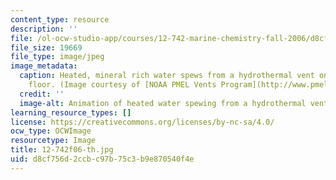 ```yaml
---
content_type: resource
description: ''
file: /ol-ocw-studio-app/courses/12-742-marine-chemistry-fall-2006/d8cf756d2ccbc97b75c3b9e870540f4e_12-742f06-th.jpg
file_size: 19669
file_type: image/jpeg
image_metadata:
  caption: Heated, mineral rich water spews from a hydrothermal vent on the ocean
    floor. (Image courtesy of [NOAA PMEL Vents Program](http://www.pmel.noaa.gov/vents/).)
  credit: ''
  image-alt: Animation of heated water spewing from a hydrothermal vent.
learning_resource_types: []
license: https://creativecommons.org/licenses/by-nc-sa/4.0/
ocw_type: OCWImage
resourcetype: Image
title: 12-742f06-th.jpg
uid: d8cf756d-2ccb-c97b-75c3-b9e870540f4e
---
```

